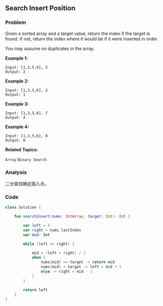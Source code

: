 ## Search Insert Position

### Problem

Given a sorted array and a target value, return the index if the target is found. If not, return the index where it would be if it were inserted in order.

You may assume no duplicates in the array.

**Example 1:**

```
Input: [1,3,5,6], 5
Output: 2
```

**Example 2:**

```
Input: [1,3,5,6], 2
Output: 1
```

**Example 3:**

```
Input: [1,3,5,6], 7
Output: 4
```

**Example 4:**

```
Input: [1,3,5,6], 0
Output: 0
```

**Related Topics:**

`Array` `Binary Search`

### Analysis

二分查找确定插入点。

### Code

```kotlin
class Solution {

    fun searchInsert(nums: IntArray, target: Int): Int {

        var left = 0
        var right = nums.lastIndex
        var mid: Int

        while (left <= right) {

            mid = (left + right) / 2
            when {
                nums[mid] == target -> return mid
                nums[mid] < target -> left = mid + 1
                else -> right = mid - 1
            }
        }

        return left
    }
}
```